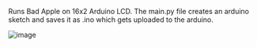 Runs Bad Apple on 16x2 Arduino LCD. 
The main.py file creates an arduino sketch and saves it as .ino which gets uploaded to the arduino.

![image](https://github.com/user-attachments/assets/db1fdfce-92a5-4397-9423-5e0cafb9a115)



